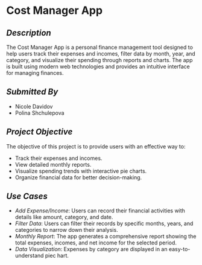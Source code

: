 # Cost Manager App

## _Description_

The Cost Manager App is a personal finance management tool designed to help users track their expenses and incomes, filter data by month, year, and category, and visualize their spending through reports and charts. The app is built using modern web technologies and provides an intuitive interface for managing finances.

## _Submitted By_

- Nicole Davidov
- Polina Shchulepova

## _Project Objective_

The objective of this project is to provide users with an effective way to:

- Track their expenses and incomes.
- View detailed monthly reports.
- Visualize spending trends with interactive pie charts.
- Organize financial data for better decision-making.

## _Use Cases_

- _Add Expense/Income_: Users can record their financial activities with details like amount, category, and date.
- _Filter Data_: Users can filter their records by specific months, years, and categories to narrow down their analysis.
- _Monthly Report_: The app generates a comprehensive report showing the total expenses, incomes, and net income for the selected period.
- _Data Visualization_: Expenses by category are displayed in an easy-to-understand piec hart.
